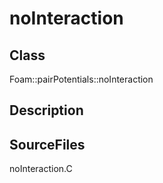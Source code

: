 # noInteraction 
## Class
Foam::pairPotentials::noInteraction

## Description


## SourceFiles
noInteraction.C

